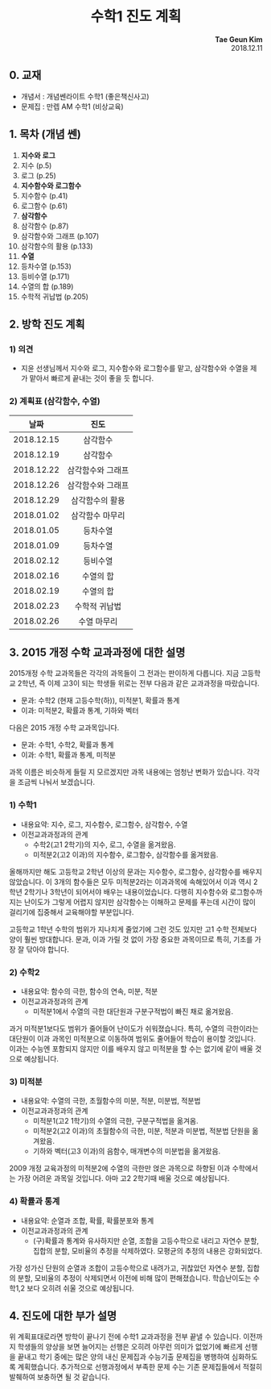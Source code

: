 <h1 style="text-align:center">수학1 진도 계획</h1>
<p style="text-align:right"><b>Tae Geun Kim</b> <br/>
2018.12.11</p>

## 0. 교재

* 개념서 : 개념쎈라이트 수학1 (좋은책신사고)
* 문제집 : 만렙 AM 수학1 (비상교육)

## 1. 목차 (개념 쎈)

1. **지수와 로그**
  1. 지수 (p.5)
  2. 로그 (p.25)
2. **지수함수와 로그함수**
  1. 지수함수 (p.41)
  2. 로그함수 (p.61)
3. **삼각함수**
  1. 삼각함수 (p.87)
  2. 삼각함수와 그래프 (p.107)
  3. 삼각함수의 활용 (p.133)
4. **수열**
  1. 등차수열 (p.153)
  2. 등비수열 (p.171)
  3. 수열의 합 (p.189)
  4. 수학적 귀납법 (p.205)

## 2. 방학 진도 계획

### 1) 의견

* 지윤 선생님께서 지수와 로그, 지수함수와 로그함수를 맡고, 삼각함수와 수열을 제가 맡아서 빠르게 끝내는 것이 좋을 듯 합니다.

### 2) 계획표 (삼각함수, 수열)

날짜 | 진도
:--: |  :--:
2018.12.15 | 삼각함수
2018.12.19 | 삼각함수
2018.12.22 | 삼각함수와 그래프
2018.12.26 | 삼각함수와 그래프
2018.12.29 | 삼각함수의 활용
2018.01.02 | 삼각함수 마무리
2018.01.05 | 등차수열
2018.01.09 | 등차수열
2018.02.12 | 등비수열
2018.02.16 | 수열의 합
2018.02.19 | 수열의 합
2018.02.23 | 수학적 귀납법
2018.02.26 | 수열 마무리

## 3. 2015 개정 수학 교과과정에 대한 설명

2015개정 수학 교과목들은 각각의 과목들이 그 전과는 판이하게 다릅니다.
지금 고등학교 2학년, 즉 이제 고3이 되는 학생들 위로는 전부 다음과 같은 교과과정을 따랐습니다.

* 문과: 수학2 (현재 고등수학(하)), 미적분1, 확률과 통계
* 이과: 미적분2, 확률과 통계, 기하와 벡터

다음은 2015 개정 수학 교과목입니다.

* 문과: 수학1, 수학2, 확률과 통계
* 이과: 수학1, 확률과 통계, 미적분

과목 이름은 비슷하게 들릴 지 모르겠지만 과목 내용에는 엄청난 변화가 있습니다. 각각을 조금씩 나눠서 보겠습니다.

### 1) 수학1

* 내용요약: 지수, 로그, 지수함수, 로그함수, 삼각함수, 수열
* 이전교과과정과의 관계
  * 수학2(고1 2학기)의 지수, 로그, 수열을 옮겨왔음.
  * 미적분2(고2 이과)의 지수함수, 로그함수, 삼각함수를 옮겨왔음.

올해까지만 해도 고등학교 2학년 이상의 문과는 지수함수, 로그함수, 삼각함수를 배우지 않았습니다.
이 3개의 함수들은 모두 미적분2라는 이과과목에 속해있어서 이과 역시 2학년 2학기나 3학년이 되어서야 배우는 내용이었습니다.
다행히 지수함수와 로그함수까지는 난이도가 그렇게 어렵지 않지만 삼각함수는 이해하고 문제를 푸는데 시간이 많이 걸리기에 집중해서 교육해야할 부분입니다.

고등학교 1학년 수학의 범위가 지나치게 줄었기에 그런 것도 있지만 고1 수학 전체보다 양이 훨씬 방대합니다.
문과, 이과 가릴 것 없이 가장 중요한 과목이므로 특히, 기초를 가장 잘 닦아야 합니다.

### 2) 수학2

* 내용요약: 함수의 극한, 함수의 연속, 미분, 적분
* 이전교과과정과의 관계
  * 미적분1에서 수열의 극한 대단원과 구분구적법이 빠진 채로 옮겨왔음.

과거 미적분1보다도 범위가 줄어들어 난이도가 쉬워졌습니다. 특히, 수열의 극한이라는 대단원이 이과 과목인 미적분으로 이동하여 범위도 줄어들어 학습이 용이할 것입니다.
이과는 수능엔 포함되지 않지만 이를 배우지 않고 미적분을 할 수는 없기에 같이 배울 것으로 예상됩니다.

### 3) 미적분

* 내용요약: 수열의 극한, 초월함수의 미분, 적분, 미분법, 적분법
* 이전교과과정과의 관계
  * 미적분1(고2 1학기)의 수열의 극한, 구분구적법을 옮겨옴.
  * 미적분2(고2 이과)의 초월함수의 극한, 미분, 적분과 미분법, 적분법 단원을 옮겨왔음.
  * 기하와 벡터(고3 이과)의 음함수, 매개변수의 미분법을 옮겨왔음.

2009 개정 교육과정의 미적분2에 수열의 극한만 얹은 과목으로 하향된 이과 수학에서는 가장 어려운 과목일 것입니다. 아마 고2 2학기때 배울 것으로 예상됩니다.

### 4) 확률과 통계

* 내용요약: 순열과 조합, 확률, 확률분포와 통계
* 이전교과과정과의 관계
  * (구)확률과 통계와 유사하지만 순열, 조합을 고등수학으로 내리고 자연수 분할, 집합의 분할, 모비율의 추정을 삭제하였다. 모평균의 추정의 내용은 강화되었다.

가장 성가신 단원의 순열과 조합이 고등수학으로 내려가고, 귀찮았던 자연수 분할, 집합의 분할, 모비율의 추정이 삭제되면서 이전에 비해 많이 편해졌습니다.
학습난이도는 수학1,2 보다 오히려 쉬울 것으로 예상됩니다.

## 4. 진도에 대한 부가 설명

위 계획표대로라면 방학이 끝나기 전에 수학1 교과과정을 전부 끝낼 수 있습니다.
이전까지 학생들의 양상을 보면 늘어지는 선행은 오히려 아무런 의미가 없었기에 빠르게 선행을 끝내고 학기 중에는 많은 양의 내신 문제집과 수능기출 문제집을 병행하여 심화하도록 계획했습니다.
추가적으로 선행과정에서 부족한 문제 수는 기존 문제집들에서 적절히 발췌하여 보충하면 될 것 같습니다.

